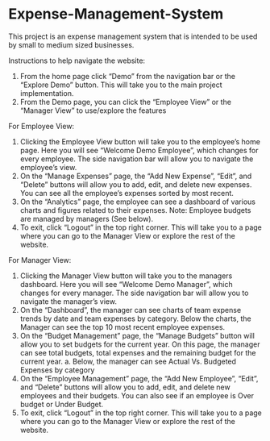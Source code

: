 # Expense-Management-System
This project is an expense management system that is intended to be used by small to medium sized businesses.

Instructions to help navigate the website:
1)	From the home page click “Demo” from the navigation bar or the “Explore Demo” button. This will take you to the main project implementation.
2)	From the Demo page, you can click the “Employee View” or the “Manager View” to use/explore the features 

For Employee View:
1)	Clicking the Employee View button will take you to the employee’s home page. Here you will see “Welcome Demo Employee”, which changes for every employee. The side navigation bar will allow you to navigate the employee’s view.
2)	On the “Manage Expenses” page, the “Add New Expense”, “Edit”, and “Delete” buttons will allow you to add, edit, and delete new expenses. You can see all the employee’s expenses sorted by most recent.
3)	On the “Analytics” page, the employee can see a dashboard of various charts and figures related to their expenses. Note: Employee budgets are managed  by managers (See below). 
4)	To exit, click “Logout” in the top right corner. This will take you to a page where you can go to the Manager View or explore the rest of the website.

For Manager View:
1)	Clicking the Manager View button will take you to the managers dashboard. Here you will see “Welcome Demo Manager”, which changes for every manager. The side navigation bar will allow you to navigate the manager’s view.
2)	On the “Dashboard”, the manager can see charts of team expense trends by date and team expenses by category. Below the charts, the Manager can see the top 10 most recent employee expenses.
3)	 On the “Budget Management” page, the “Manage Budgets” button will allow you to set budgets for the current year. On this page, the manager can see total budgets, total expenses and the remaining budget for the current year. 
a.	Below, the manager can see Actual Vs. Budgeted Expenses by category
4)	On the “Employee Management” page, the “Add New Employee”, “Edit”, and “Delete” buttons will allow you to add, edit, and delete new employees and their budgets. You can also see if an employee is Over budget or Under Budget.
5)	To exit, click “Logout” in the top right corner. This will take you to a page where you can go to the Manager View or explore the rest of the website.
